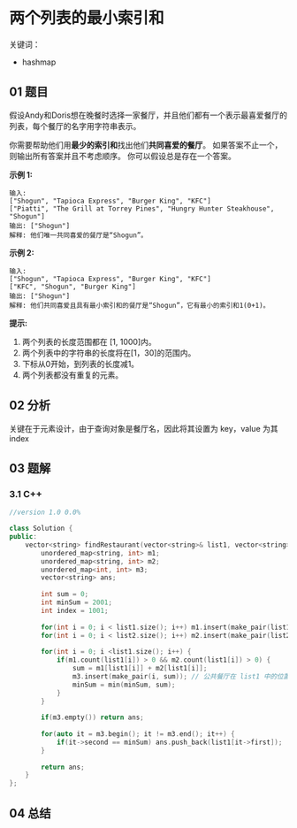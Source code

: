 # 两个列表的最小索引和
关键词：

- hashmap

## 01 题目

假设Andy和Doris想在晚餐时选择一家餐厅，并且他们都有一个表示最喜爱餐厅的列表，每个餐厅的名字用字符串表示。

你需要帮助他们用**最少的索引和**找出他们**共同喜爱的餐厅**。 如果答案不止一个，则输出所有答案并且不考虑顺序。 你可以假设总是存在一个答案。

**示例 1:**

```
输入:
["Shogun", "Tapioca Express", "Burger King", "KFC"]
["Piatti", "The Grill at Torrey Pines", "Hungry Hunter Steakhouse", "Shogun"]
输出: ["Shogun"]
解释: 他们唯一共同喜爱的餐厅是“Shogun”。
```

**示例 2:**

```
输入:
["Shogun", "Tapioca Express", "Burger King", "KFC"]
["KFC", "Shogun", "Burger King"]
输出: ["Shogun"]
解释: 他们共同喜爱且具有最小索引和的餐厅是“Shogun”，它有最小的索引和1(0+1)。
```

**提示:**

1. 两个列表的长度范围都在 [1, 1000]内。
2. 两个列表中的字符串的长度将在[1，30]的范围内。
3. 下标从0开始，到列表的长度减1。
4. 两个列表都没有重复的元素。

## 02 分析

关键在于元素设计，由于查询对象是餐厅名，因此将其设置为 key，value 为其 index

## 03 题解

### 3.1 C++

```c++
//version 1.0 0.0%

class Solution {
public:
    vector<string> findRestaurant(vector<string>& list1, vector<string>& list2) {
        unordered_map<string, int> m1;
        unordered_map<string, int> m2;
        unordered_map<int, int> m3;
        vector<string> ans;
        
        int sum = 0;
        int minSum = 2001;
        int index = 1001;
        
        for(int i = 0; i < list1.size(); i++) m1.insert(make_pair(list1[i], i));
        for(int i = 0; i < list2.size(); i++) m2.insert(make_pair(list2[i], i));
        
        for(int i = 0; i <list1.size(); i++) {
            if(m1.count(list1[i]) > 0 && m2.count(list1[i]) > 0) {
                sum = m1[list1[i]] + m2[list1[i]];
                m3.insert(make_pair(i, sum)); // 公共餐厅在 list1 中的位置以及索引和
                minSum = min(minSum, sum);
            }
        }
        
        if(m3.empty()) return ans;
        
        for(auto it = m3.begin(); it != m3.end(); it++) {
            if(it->second == minSum) ans.push_back(list1[it->first]);
        }
        
        return ans;
    }
};
```

## 04 总结

